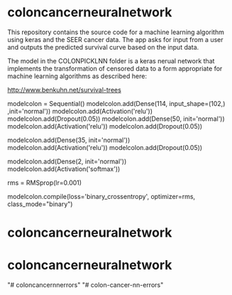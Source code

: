 coloncancerneuralnetwork
======

This repository contains the source code for a machine learning 
algorithm using keras and the SEER cancer data. 
The app asks for input from a user and outputs the predicted survival curve based on the input data.

The model in the COLONPICKLNN folder is a keras
 nerual network that implements the transformation of censored
 data to a form appropriate for machine learning algorithms as described here:

http://www.benkuhn.net/survival-trees


modelcolon = Sequential()
modelcolon.add(Dense(114, input_shape=(102,) ,init='normal'))
modelcolon.add(Activation('relu'))
modelcolon.add(Dropout(0.05))
modelcolon.add(Dense(50, init='normal'))
modelcolon.add(Activation('relu'))
modelcolon.add(Dropout(0.05))


modelcolon.add(Dense(35, init='normal'))
modelcolon.add(Activation('relu'))
modelcolon.add(Dropout(0.05))


modelcolon.add(Dense(2, init='normal'))
modelcolon.add(Activation('softmax'))



rms = RMSprop(lr=0.001)


modelcolon.compile(loss='binary_crossentropy', optimizer=rms, class_mode="binary")





# coloncancerneuralnetwork
# coloncancerneuralnetwork 
"# coloncancernnerrors" 
"# colon-cancer-nn-errors" 
